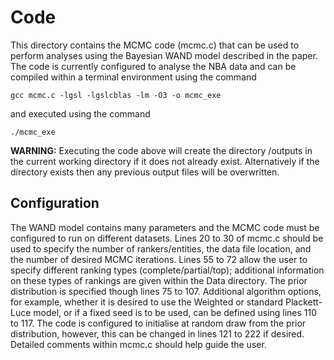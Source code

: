 # Code

This directory contains the MCMC code (mcmc.c) that can be used to perform analyses using the Bayesian WAND model described in the paper. The code is currently configured to analyse the NBA data and can be compiled within a terminal environment using the command

`gcc mcmc.c -lgsl -lgslcblas -lm -O3 -o mcmc_exe`

and executed using the command

`./mcmc_exe`

**WARNING:** Executing the code above will create the directory /outputs in the current working directory if it does not already exist. Alternatively if the directory exists then any previous output files will be overwritten.

## Configuration

The WAND model contains many parameters and the MCMC code must be configured to run on different datasets. Lines 20 to 30 of mcmc.c should be used to specify the number of rankers/entities, the data file location, and the number of desired MCMC iterations. Lines 55 to 72 allow the user to specify different ranking types (complete/partial/top); additional information on these types of rankings are given within the Data directory. The prior distribution is specified though lines 75 to 107. Additional algorithm options, for example, whether it is desired to use the Weighted or standard Plackett-Luce model, or if a fixed seed is to be used, can be defined using lines 110 to 117. The code is configured to initialise at random draw from the prior distribution, however, this can be changed in lines 121 to 222 if desired. Detailed comments within mcmc.c should help guide the user.
